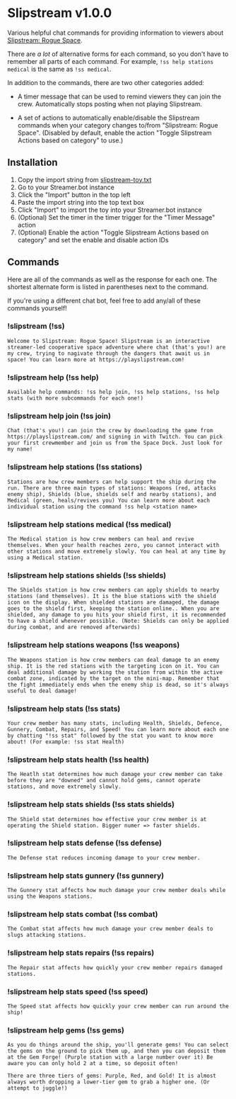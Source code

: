 # Slipstream v1.0.0

Various helpful chat commands for providing information to viewers about [Slipstream: Rogue Space](http://playslipstream.com/).

There are *a lot* of alternative forms for each command, so you don't have to remember all parts of each command. For example, `!ss help stations medical` is the same as `!ss medical`.

In addition to the commands, there are two other categories added:

- A timer message that can be used to remind viewers they can join the crew. Automatically stops posting when not playing Slipstream.

- A set of actions to automatically enable/disable the Slipstream commands when your category changes to/from "Slipstream: Rogue Space". (Disabled by default, enable the action "Toggle Slipstream Actions based on category" to use.)


## Installation

1. Copy the import string from [slipstream-toy.txt](./slipstream-toy.txt)
2. Go to your Streamer.bot instance
3. Click the "Import" button in the top left
4. Paste the import string into the top text box
5. Click "Import" to import the toy into your Streamer.bot instance
6. (Optional) Set the timer in the timer trigger for the "Timer Message" action
7. (Optional) Enable the action "Toggle Slipstream Actions based on category" and set the enable and disable action IDs

## Commands

Here are all of the commands as well as the response for each one. The shortest alternate form is listed in parentheses next to the command.

If you're using a different chat bot, feel free to add any/all of these commands yourself!

### !slipstream (!ss)

```
Welcome to Slipstream: Rogue Space! Slipstream is an interactive streamer-led cooperative space adventure where chat (that's you!) are my crew, trying to nagivate through the dangers that await us in space! You can learn more at https://playslipstream.com!
```

### !slipstream help (!ss help)

```
Available help commands: !ss help join, !ss help stations, !ss help stats (with more subcommands for each one!)
```

### !slipstream help join (!ss join)

```
Chat (that's you!) can join the crew by downloading the game from https://playslipstream.com/ and signing in with Twitch. You can pick your first crewmember and join us from the Space Dock. Just look for my name!
```

### !slipstream help stations (!ss stations)

```
Stations are how crew members can help support the ship during the run. There are three main types of stations: Weapons (red, attacks enemy ship), Shields (blue, shields self and nearby stations), and Medical (green, heals/revives you) You can learn more about each individual station using the command !ss help <station name>
```

### !slipstream help stations medical (!ss medical)

```
The Medical station is how crew members can heal and revive themselves. When your health reaches zero, you cannot interact with other stations and move extremely slowly. You can heal at any time by using a Medical station.
```

### !slipstream help stations shields (!ss shields)

```
The Shields station is how crew members can apply shields to nearby stations (and themselves). It is the blue stations with the shield icon on the display. When shielded stations are damaged, the damage goes to the shield first, keeping the station online.. When you are shielded, any damage to you hits your shield first, it is recommended to have a shield whenever possible. (Note: Shields can only be applied during combat, and are removed afterwards)
```

### !slipstream help stations weapons (!ss weapons)

```
The Weapons station is how crew members can deal damage to an enemy ship. It is the red stations with the targeting icon on it. You can deal additional damage by working the station from within the active combat zone, indicated by the target on the mini-map. Remember that the fight immediately ends when the enemy ship is dead, so it's always useful to deal damage!
```

### !slipstream help stats (!ss stats)

```
Your crew member has many stats, including Health, Shields, Defence, Gunnery, Combat, Repairs, and Speed! You can learn more about each one by chatting "!ss stat" followed by the stat you want to know more about! (For example: !ss stat Health)
```

### !slipstream help stats health (!ss health)

```
The Heatlh stat determines how much damage your crew member can take before they are "downed" and cannot hold gems, cannot operate stations, and move extremely slowly.
```

### !slipstream help stats shields (!ss stats shields)

```
The Shield stat determines how effective your crew member is at operating the Shield station. Bigger numer => faster shields.
```

### !slipstream help stats defense (!ss defense)

```
The Defense stat reduces incoming damage to your crew member.
```

### !slipstream help stats gunnery (!ss gunnery)

```
The Gunnery stat affects how much damage your crew member deals while using the Weapons stations.
```

### !slipstream help stats combat (!ss combat)

```
The Combat stat affects how much damage your crew member deals to slugs attacking stations.
```

### !slipstream help stats repairs (!ss repairs)

```
The Repair stat affects how quickly your crew member repairs damaged stations.
```

### !slipstream help stats speed (!ss speed)

```
The Speed stat affects how quickly your crew member can run around the ship!
```

### !slipstream help gems (!ss gems)

```
As you do things around the ship, you'll generate gems! You can select the gems on the ground to pick them up, and then you can deposit them at the Gem Forge! (Purple station with a large number over it) Be aware you can only hold 2 at a time, so deposit often!
```

```
There are three tiers of gems: Purple, Red, and Gold! It is almost always worth dropping a lower-tier gem to grab a higher one. (Or attempt to juggle!)
```

